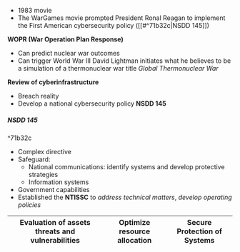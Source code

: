 - 1983 movie
- The WarGames movie prompted President Ronal Reagan to implement the First American cybersecurity policy ([[#^71b32c|NSDD 145]])

**WOPR (War Operation Plan Response)**
- Can predict nuclear war outcomes
- Can trigger World War III
David Lightman initiates what he believes to be a simulation of a thermonuclear war title *Global Thermonuclear War* 

**Review of cyberinfrastructure**
- Breach reality
- Develop a national cybersecurity policy **NSDD 145**

##### NSDD 145

^71b32c

- Complex directive
- Safeguard:
	- National communications: identify systems and develop protective strategies
	- Information systems
- Government capabilities
- Established the **NTISSC** to *address technical matters*, *develop operating policies*

| Evaluation of assets threats and vulnerabilities | Optimize resource allocation | Secure Protection of Systems |
| ------------------------------------------------ | ---------------------------- | ---------------------------- |
